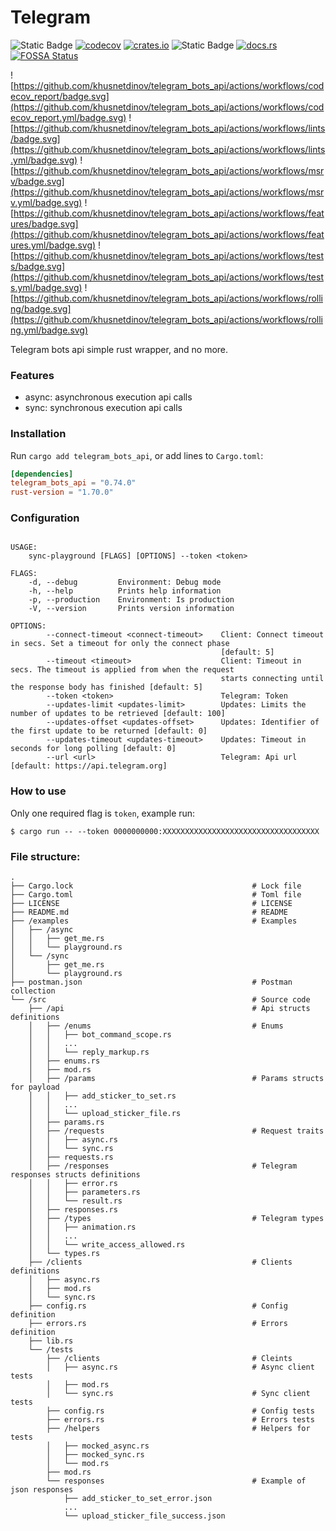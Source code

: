# Telegram

![Static Badge](https://img.shields.io/badge/Project_Status-development-red)
[![codecov](https://codecov.io/gh/khusnetdinov/telegram_bots_api/graph/badge.svg?token=HODA8WDALK)](https://codecov.io/gh/khusnetdinov/telegram_bots_api)
[![crates.io](https://img.shields.io/crates/v/telegram_bots_api.svg)](https://crates.io/crates/telegram_bots_api)
![Static Badge](https://img.shields.io/badge/Telegram_Bot_API-7.4-green)
[![docs.rs](https://img.shields.io/docsrs/telegram_bots_api)](https://docs.rs/telegram_bots_api/latest/telegram_bots_api/)
[![FOSSA Status](https://app.fossa.com/api/projects/git%2Bgithub.com%2Fkhusnetdinov%2Ftelegram.svg?type=shield)](https://app.fossa.com/projects/git%2Bgithub.com%2Fkhusnetdinov%2Ftelegram?ref=badge_shield)

![https://github.com/khusnetdinov/telegram_bots_api/actions/workflows/codecov_report/badge.svg](https://github.com/khusnetdinov/telegram_bots_api/actions/workflows/codecov_report.yml/badge.svg)
![https://github.com/khusnetdinov/telegram_bots_api/actions/workflows/lints/badge.svg](https://github.com/khusnetdinov/telegram_bots_api/actions/workflows/lints.yml/badge.svg)
![https://github.com/khusnetdinov/telegram_bots_api/actions/workflows/msrv/badge.svg](https://github.com/khusnetdinov/telegram_bots_api/actions/workflows/msrv.yml/badge.svg)
![https://github.com/khusnetdinov/telegram_bots_api/actions/workflows/features/badge.svg](https://github.com/khusnetdinov/telegram_bots_api/actions/workflows/features.yml/badge.svg)
![https://github.com/khusnetdinov/telegram_bots_api/actions/workflows/tests/badge.svg](https://github.com/khusnetdinov/telegram_bots_api/actions/workflows/tests.yml/badge.svg)
![https://github.com/khusnetdinov/telegram_bots_api/actions/workflows/rolling/badge.svg](https://github.com/khusnetdinov/telegram_bots_api/actions/workflows/rolling.yml/badge.svg)

  Telegram bots api simple rust wrapper, and no more.

### Features

  - async: asynchronous execution api calls
  - sync: synchronous execution api calls

### Installation

Run `cargo add telegram_bots_api`, or add lines to `Cargo.toml`:

```toml
[dependencies]
telegram_bots_api = "0.74.0"
rust-version = "1.70.0"
```

### Configuration

```

USAGE:
    sync-playground [FLAGS] [OPTIONS] --token <token>

FLAGS:
    -d, --debug         Environment: Debug mode
    -h, --help          Prints help information
    -p, --production    Environment: Is production
    -V, --version       Prints version information

OPTIONS:
        --connect-timeout <connect-timeout>    Client: Connect timeout in secs. Set a timeout for only the connect phase
                                               [default: 5]
        --timeout <timeout>                    Client: Timeout in secs. The timeout is applied from when the request
                                               starts connecting until the response body has finished [default: 5]
        --token <token>                        Telegram: Token
        --updates-limit <updates-limit>        Updates: Limits the number of updates to be retrieved [default: 100]
        --updates-offset <updates-offset>      Updates: Identifier of the first update to be returned [default: 0]
        --updates-timeout <updates-timeout>    Updates: Timeout in seconds for long polling [default: 0]
        --url <url>                            Telegram: Api url [default: https://api.telegram.org]
```

### How to use

Only one required flag is `token`, example run:

```
$ cargo run -- --token 0000000000:XXXXXXXXXXXXXXXXXXXXXXXXXXXXXXXXXXX
```

### File structure:

```
.
├── Cargo.lock                                        # Lock file
├── Cargo.toml                                        # Toml file
├── LICENSE                                           # LICENSE
├── README.md                                         # README
├── /examples                                         # Examples
│   ├── /async
│   │   ├── get_me.rs
│   │   └── playground.rs
│   └── /sync
│       ├── get_me.rs
│       └── playground.rs
├── postman.json                                      # Postman collection
└── /src                                              # Source code
    ├── /api                                          # Api structs definitions
    │   ├── /enums                                    # Enums
    │   │   ├── bot_command_scope.rs
    │   │   ...
    │   │   └── reply_markup.rs
    │   ├── enums.rs
    │   ├── mod.rs
    │   ├── /params                                   # Params structs for payload
    │   │   ├── add_sticker_to_set.rs
    │   │   ...
    │   │   └── upload_sticker_file.rs
    │   ├── params.rs
    │   ├── /requests                                 # Request traits
    │   │   ├── async.rs
    │   │   └── sync.rs
    │   ├── requests.rs
    │   ├── /responses                                # Telegram responses structs definitions
    │   │   ├── error.rs
    │   │   ├── parameters.rs
    │   │   └── result.rs
    │   ├── responses.rs
    │   ├── /types                                    # Telegram types 
    │   │   ├── animation.rs
    │   │   ...
    │   │   └── write_access_allowed.rs
    │   └── types.rs
    ├── /clients                                      # Clients definitions
    │   ├── async.rs
    │   ├── mod.rs
    │   └── sync.rs
    ├── config.rs                                     # Config definition
    ├── errors.rs                                     # Errors definition
    ├── lib.rs
    └── /tests
        ├── /clients                                  # Cleints
        │   ├── async.rs                              # Async client tests
        │   ├── mod.rs
        │   └── sync.rs                               # Sync client tests
        ├── config.rs                                 # Config tests
        ├── errors.rs                                 # Errors tests
        ├── /helpers                                  # Helpers for tests
        │   ├── mocked_async.rs
        │   ├── mocked_sync.rs
        │   └── mod.rs
        ├── mod.rs
        └── responses                                 # Example of json responses
            ├── add_sticker_to_set_error.json
            ...
            └── upload_sticker_file_success.json
```